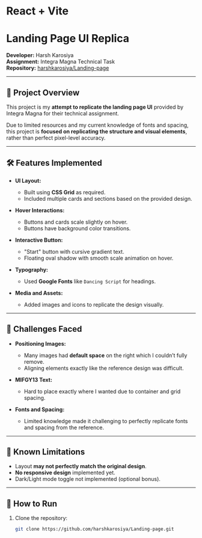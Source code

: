 # React + Vite

# Landing Page UI Replica

**Developer:** Harsh Karosiya  
**Assignment:** Integra Magna Technical Task  
**Repository:** [harshkarosiya/Landing-page](https://github.com/harshkarosiya/Landing-page)

---

## 📌 Project Overview

This project is my **attempt to replicate the landing page UI** provided by Integra Magna for their technical assignment.  

Due to limited resources and my current knowledge of fonts and spacing, this project is **focused on replicating the structure and visual elements**, rather than perfect pixel-level accuracy.

---

## 🛠️ Features Implemented

- **UI Layout:**  
  - Built using **CSS Grid** as required.  
  - Included multiple cards and sections based on the provided design.

- **Hover Interactions:**  
  - Buttons and cards scale slightly on hover.  
  - Buttons have background color transitions.

- **Interactive Button:**  
  - "Start" button with cursive gradient text.  
  - Floating oval shadow with smooth scale animation on hover.

- **Typography:**  
  - Used **Google Fonts** like `Dancing Script` for headings.

- **Media and Assets:**  
  - Added images and icons to replicate the design visually.

---

## 🧠 Challenges Faced

- **Positioning Images:**  
  - Many images had **default space** on the right which I couldn’t fully remove.  
  - Aligning elements exactly like the reference design was difficult.

- **MIFGY13 Text:**  
  - Hard to place exactly where I wanted due to container and grid spacing.

- **Fonts and Spacing:**  
  - Limited knowledge made it challenging to perfectly replicate fonts and spacing from the reference.

---

## 🚫 Known Limitations

- Layout **may not perfectly match the original design**.  
- **No responsive design** implemented yet.  
- Dark/Light mode toggle not implemented (optional bonus).

---

## 🧪 How to Run

1. Clone the repository:  
   ```bash
   git clone https://github.com/harshkarosiya/Landing-page.git
